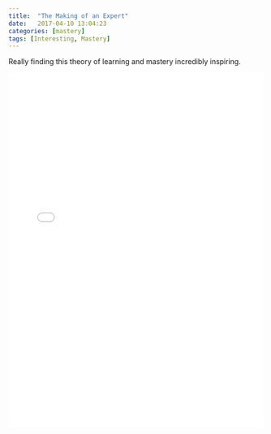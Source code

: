```yaml
---
title:  "The Making of an Expert"
date:   2017-04-10 13:04:23
categories: [mastery]
tags: [Interesting, Mastery]
---
```


Really finding this theory of learning and mastery incredibly inspiring.

<embed src="{{ site.baseurl }}images/The-Making-of-an-Expert.pdf" width="100%" height="700" type='application/pdf'>
